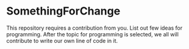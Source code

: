 # SomethingForChange
This repository requires a contribution from you. List out few ideas for programming. After the topic for programming is selected, we all will contribute to write our own line of code in it.
